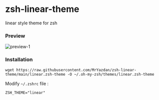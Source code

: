 # zsh-linear-theme
linear style theme for zsh

### Preview
![preview-1](https://raw.github.com/MrYazdan/zsh-linear-theme/gh-pages/img/preview-1.png)

### Installation

```
wget https://raw.githubusercontent.com/MrYazdan/zsh-linear-theme/main/linear.zsh-theme -O ~/.oh-my-zsh/themes/linear.zsh-theme
```

Modify `~/.zshrc` file :

```
ZSH_THEME="linear"
```
